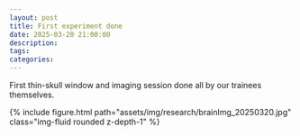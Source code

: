 ```yaml
---
layout: post
title: First experiment done
date: 2025-03-20 21:00:00
description: 
tags:
categories: 
---
```

First thin-skull window and imaging session done all by our trainees themselves.
<div class="row mt-3">
    <div class="col-sm mt-3 mt-md-0">
        {% include figure.html path="assets/img/research/brainImg_20250320.jpg" class="img-fluid rounded z-depth-1" %}
    </div>
</div>
<div class="caption">
</div>